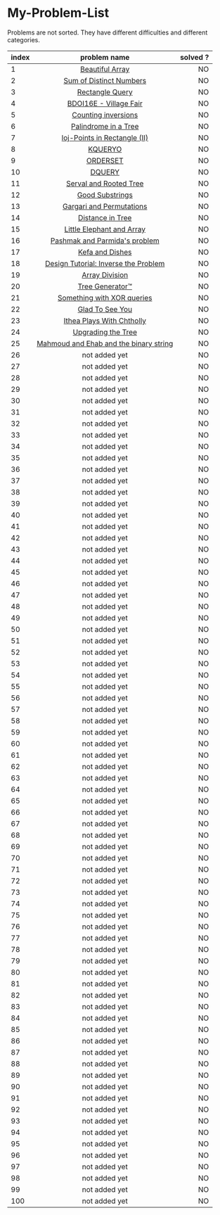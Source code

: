 # My-Problem-List

Problems are not sorted. They have different difficulties and different categories.

| index       | problem name    | solved ?     |
| :------------- | :----------: | -----------: |
|  1 | [Beautiful Array](https://codeforces.com/problemset/problem/1155/D)   | NO    |
|  2 | [Sum of Distinct Numbers](https://www.spoj.com/problems/XXXXXXXX/) | NO |
|  3 | [Rectangle Query](https://www.codechef.com/problems/QRECT) | NO |
|  4 | [BDOI16E - Village Fair](https://www.spoj.com/problems/BDOI16E/) | NO |
|  5 | [Counting inversions](https://www.spoj.com/problems/SWAPS/) | NO |
|  6 | [Palindrome in a Tree](https://www.spoj.com/problems/PLNDTREE/) | NO |
|  7 | [loj-Points in Rectangle (II)](http://lightoj.com/volume_showproblem.php?problem=1267) | NO |
|  8 | [KQUERYO](https://www.spoj.com/problems/KQUERYO/) | NO |
|  9 | [ORDERSET](https://www.spoj.com/problems/ORDERSET/) | NO |
|  10 | [DQUERY](https://www.spoj.com/problems/DQUERY/) | NO |
|  11 | [Serval and Rooted Tree](https://codeforces.com/problemset/problem/1153/D) | NO |
|  12 | [Good Substrings](https://codeforces.com/problemset/problem/271/D) | NO |
|  13 | [Gargari and Permutations](https://codeforces.com/problemset/problem/463/D) | NO |
|  14 | [Distance in Tree](https://codeforces.com/problemset/problem/161/D) | NO |
|  15 | [Little Elephant and Array](https://codeforces.com/problemset/problem/220/B) | NO |
|  16 | [Pashmak and Parmida's problem](https://codeforces.com/problemset/problem/459/D) | NO |
|  17 | [Kefa and Dishes](https://codeforces.com/problemset/problem/580/D) | NO |
|  18 | [Design Tutorial: Inverse the Problem](https://codeforces.com/problemset/problem/472/D) | NO |
|  19 | [Array Division](https://codeforces.com/problemset/problem/808/D) | NO |
|  20 | [Tree Generator™](https://codeforces.com/contest/1149/problem/C) | NO |
|  21 | [Something with XOR queries](https://codeforces.com/problemset/problem/872/D) | NO |
|  22 | [Glad To See You](https://codeforces.com/problemset/problem/810/D) | NO |
|  23 | [Ithea Plays With Chtholly](https://codeforces.com/problemset/problem/897/D) | NO |
|  24 | [Upgrading the Tree](https://codeforces.com/problemset/problem/844/E) | NO |
|  25 | [Mahmoud and Ehab and the binary string](https://codeforces.com/problemset/problem/862/D) | NO |
|  26 | not added yet | NO |
|  27 | not added yet | NO |
|  28 | not added yet | NO |
|  29 | not added yet | NO |
|  30 | not added yet | NO |
|  31 | not added yet | NO |
|  32 | not added yet | NO |
|  33 | not added yet | NO |
|  34 | not added yet | NO |
|  35 | not added yet | NO |
|  36 | not added yet | NO |
|  37 | not added yet | NO |
|  38 | not added yet | NO |
|  39 | not added yet | NO |
|  40 | not added yet | NO |
|  41 | not added yet | NO |
|  42 | not added yet | NO |
|  43 | not added yet | NO |
|  44 | not added yet | NO |
|  45 | not added yet | NO |
|  46 | not added yet | NO |
|  47 | not added yet | NO |
|  48 | not added yet | NO |
|  49 | not added yet | NO |
|  50 | not added yet | NO |
|  51 | not added yet | NO |
|  52 | not added yet | NO |
|  53 | not added yet | NO |
|  54 | not added yet | NO |
|  55 | not added yet | NO |
|  56 | not added yet | NO |
|  57 | not added yet | NO |
|  58 | not added yet | NO |
|  59 | not added yet | NO |
|  60 | not added yet | NO |
|  61 | not added yet | NO |
|  62 | not added yet | NO |
|  63 | not added yet | NO |
|  64 | not added yet | NO |
|  65 | not added yet | NO |
|  66 | not added yet | NO |
|  67 | not added yet | NO |
|  68 | not added yet | NO |
|  69 | not added yet | NO |
|  70 | not added yet | NO |
|  71 | not added yet | NO |
|  72 | not added yet | NO |
|  73 | not added yet | NO |
|  74 | not added yet | NO |
|  75 | not added yet | NO |
|  76 | not added yet | NO |
|  77 | not added yet | NO |
|  78 | not added yet | NO |
|  79 | not added yet | NO |
|  80 | not added yet | NO |
|  81 | not added yet | NO |
|  82 | not added yet | NO |
|  83 | not added yet | NO |
|  84 | not added yet | NO |
|  85 | not added yet | NO |
|  86 | not added yet | NO |
|  87 | not added yet | NO |
|  88 | not added yet | NO |
|  89 | not added yet | NO |
|  90 | not added yet | NO |
|  91 | not added yet | NO |
|  92 | not added yet | NO |
|  93 | not added yet | NO |
|  94 | not added yet | NO |
|  95 | not added yet | NO |
|  96 | not added yet | NO |
|  97 | not added yet | NO |
|  98 | not added yet | NO |
|  99 | not added yet | NO |
|  100 | not added yet | NO |


